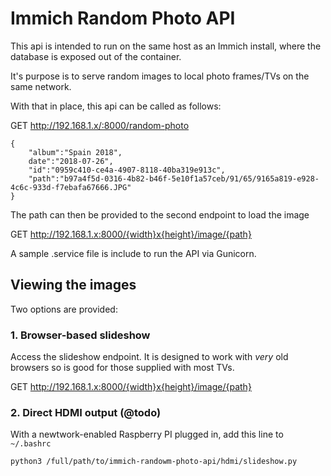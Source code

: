 # Immich Random Photo API

This api is intended to run on the same host as an Immich install, where the database is exposed out of the container.

It's purpose is to serve random images to local photo frames/TVs on the same network.

With that in place, this api can be called as follows:

GET http://192.168.1.x/:8000/random-photo

```
{
    "album":"Spain 2018",
    date":"2018-07-26",
    "id":"0959c410-ce4a-4907-8118-40ba319e913c",
    "path":"b97a4f5d-0316-4b82-b46f-5e10f1a57ceb/91/65/9165a819-e928-4c6c-933d-f7ebafa67666.JPG"
}
```

The path can then be provided to the second endpoint to load the image

GET http://192.168.1.x:8000/{width}x{height}/image/{path}

A sample .service file is include to run the API via Gunicorn.

## Viewing the images

Two options are provided:

### 1. Browser-based slideshow

Access the slideshow endpoint. It is designed to work with _very_ old browsers so is good for those supplied with most TVs.

GET http://192.168.1.x:8000/{width}x{height}/image/{path}

### 2. Direct HDMI output (@todo)

With a newtwork-enabled Raspberry PI plugged in, add this line to `~/.bashrc`

`python3 /full/path/to/immich-randowm-photo-api/hdmi/slideshow.py`
